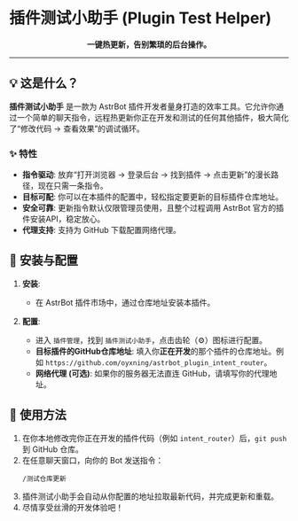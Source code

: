 # 插件测试小助手 (Plugin Test Helper)

<p align="center">
  <b>一键热更新，告别繁琐的后台操作。</b>
</p>

---

## 💡 这是什么？

**插件测试小助手** 是一款为 AstrBot 插件开发者量身打造的效率工具。它允许你通过一个简单的聊天指令，远程热更新你正在开发和测试的任何其他插件，极大简化了“修改代码 -> 查看效果”的调试循环。

### ✨ 特性

- **指令驱动**: 放弃“打开浏览器 -> 登录后台 -> 找到插件 -> 点击更新”的漫长路径，现在只需一条指令。
- **目标可配**: 你可以在本插件的配置中，轻松指定要更新的目标插件仓库地址。
- **安全可靠**: 更新指令默认仅限管理员使用，且整个过程调用 AstrBot 官方的插件安装API，稳定放心。
- **代理支持**: 支持为 GitHub 下载配置网络代理。

## 🔧 安装与配置

1.  **安装**:
    -   在 AstrBot 插件市场中，通过仓库地址安装本插件。

2.  **配置**:
    -   进入 `插件管理`，找到 `插件测试小助手`，点击齿轮（⚙️）图标进行配置。
    -   **目标插件的GitHub仓库地址**: 填入你**正在开发**的那个插件的仓库地址。例如 `https://github.com/oyxning/astrbot_plugin_intent_router`。
    -   **网络代理 (可选)**: 如果你的服务器无法直连 GitHub，请填写你的代理地址。

## 🚀 使用方法

1.  在你本地修改完你正在开发的插件代码（例如 `intent_router`）后，`git push` 到 GitHub 仓库。
2.  在任意聊天窗口，向你的 Bot 发送指令：
    ```
    /测试仓库更新
    ```
3.  插件测试小助手会自动从你配置的地址拉取最新代码，并完成更新和重载。
4.  尽情享受丝滑的开发体验吧！